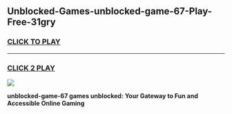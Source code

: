 
## Unblocked-Games-unblocked-game-67-Play-Free-31gry
<h3>
<a href="https://premium76.site?title=unblocked-game-67&ref=21A">CLICK TO PLAY</a></h3>
<hr>

<h3>
<a href="https://premium76.site?title=unblocked-game-67&ref=21A">CLICK 2 PLAY</a>
  
</h3>

<a href="https://premium76.site?title=unblocked-game-67&ref=21A"><img src="https://clearcache.store/games.png"></a>


**unblocked-game-67 games unblocked: Your Gateway to Fun and Accessible Online Gaming**
